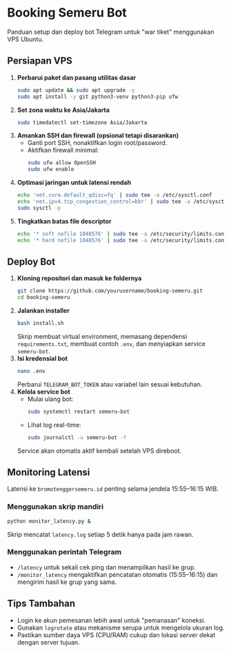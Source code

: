 # Booking Semeru Bot

Panduan setup dan deploy bot Telegram untuk "war tiket" menggunakan VPS Ubuntu.

## Persiapan VPS

1. **Perbarui paket dan pasang utilitas dasar**
   ```bash
   sudo apt update && sudo apt upgrade -y
   sudo apt install -y git python3-venv python3-pip ufw
   ```
2. **Set zona waktu ke Asia/Jakarta**
   ```bash
   sudo timedatectl set-timezone Asia/Jakarta
   ```
3. **Amankan SSH dan firewall (opsional tetapi disarankan)**
   - Ganti port SSH, nonaktifkan login root/password.
   - Aktifkan firewall minimal:
     ```bash
     sudo ufw allow OpenSSH
     sudo ufw enable
     ```
4. **Optimasi jaringan untuk latensi rendah**
   ```bash
   echo 'net.core.default_qdisc=fq' | sudo tee -a /etc/sysctl.conf
   echo 'net.ipv4.tcp_congestion_control=bbr' | sudo tee -a /etc/sysctl.conf
   sudo sysctl -p
   ```
5. **Tingkatkan batas file descriptor**
   ```bash
   echo '* soft nofile 1048576' | sudo tee -a /etc/security/limits.conf
   echo '* hard nofile 1048576' | sudo tee -a /etc/security/limits.conf
   ```

## Deploy Bot

1. **Kloning repositori dan masuk ke foldernya**
   ```bash
   git clone https://github.com/yourusername/booking-semeru.git
   cd booking-semeru
   ```
2. **Jalankan installer**
   ```bash
   bash install.sh
   ```
   Skrip membuat virtual environment, memasang dependensi `requirements.txt`, membuat contoh `.env`, dan menyiapkan service `semeru-bot`.
3. **Isi kredensial bot**
   ```bash
   nano .env
   ```
   Perbarui `TELEGRAM_BOT_TOKEN` atau variabel lain sesuai kebutuhan.
4. **Kelola service bot**
   - Mulai ulang bot:
     ```bash
     sudo systemctl restart semeru-bot
     ```
   - Lihat log real-time:
     ```bash
     sudo journalctl -u semeru-bot -f
     ```
   Service akan otomatis aktif kembali setelah VPS direboot.

## Monitoring Latensi

Latensi ke `bromotenggersemeru.id` penting selama jendela 15:55–16:15 WIB.

### Menggunakan skrip mandiri
```bash
python monitor_latency.py &
```
Skrip mencatat `latency.log` setiap 5 detik hanya pada jam rawan.

### Menggunakan perintah Telegram
- `/latency` untuk sekali cek ping dan menampilkan hasil ke grup.
- `/monitor_latency` mengaktifkan pencatatan otomatis (15:55–16:15) dan mengirim hasil ke grup yang sama.

## Tips Tambahan
- Login ke akun pemesanan lebih awal untuk "pemanasan" koneksi.
- Gunakan `logrotate` atau mekanisme serupa untuk mengelola ukuran log.
- Pastikan sumber daya VPS (CPU/RAM) cukup dan lokasi server dekat dengan server tujuan.
